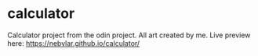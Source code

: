 # calculator
Calculator project from the odin project. All art created by me.
Live preview here:  https://nebvlar.github.io/calculator/

